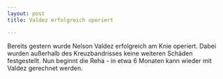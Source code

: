 ```yaml
---
layout: post
title: Valdez erfolgreich operiert

---
```


Bereits gestern wurde Nelson Valdez erfolgreich am Knie operiert. Dabei wurden außerhalb des Kreuzbandrisses keine weiteren Schäden festgestellt. Nun beginnt die Reha - in etwa 6 Monaten kann wieder mit Valdez gerechnet werden.


